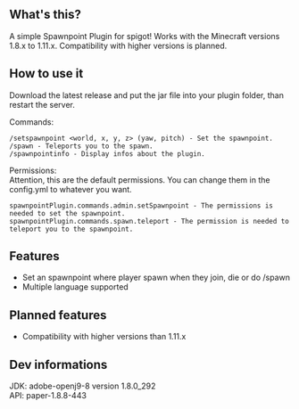 ## What's this?
A simple Spawnpoint Plugin for spigot! Works with the Minecraft versions 1.8.x to 1.11.x. Compatibility with higher versions is planned.

## How to use it
Download the latest release and put the jar file into your plugin folder, than restart the server.

Commands:

    /setspawnpoint <world, x, y, z> (yaw, pitch) - Set the spawnpoint.
    /spawn - Teleports you to the spawn.
    /spawnpointinfo - Display infos about the plugin.

Permissions:\
Attention, this are the default permissions. You can change them in the config.yml to whatever you want.

    spawnpointPlugin.commands.admin.setSpawnpoint - The permissions is needed to set the spawnpoint.
    spawnpointPlugin.commands.spawn.teleport - The permission is needed to teleport you to the spawnpoint.

## Features
- Set an spawnpoint where player spawn when they join, die or do /spawn
- Multiple language supported

## Planned features
- Compatibility with higher versions than 1.11.x

## Dev informations
JDK: adobe-openj9-8 version 1.8.0_292\
API: paper-1.8.8-443
